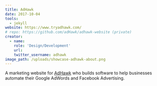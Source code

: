 ```yaml
---
title: AdHawk
date: 2017-10-04
tools:
  - jekyll
website: https://www.tryadhawk.com/
# repo: https://github.com/adHawk/adhawk-website (private)
creator:
  - name:
    role: 'Design/Development'
    url:
    twitter_username: adhawk
image_path: /uploads/showcase-adhawk-about.png
---
```


A marketing website for [AdHawk](https://www.tryadhawk.com/) who builds software to help businesses automate their Google AdWords and Facebook Advertising.

